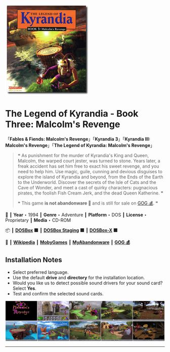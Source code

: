 ![](Thumbnail.png "application-thumbnail")

# The Legend of Kyrandia - Book Three: Malcolm's Revenge

「**Fables & Fiends: Malcolm's Revenge**」「**Kyrandia 3**」「**Kyrandia III: Malcolm's Revenge**」「**The Legend of Kyrandia: Malcolm's Revenge**」

> ❝ As punishment for the murder of Kyrandia's King and Queen, Malcolm, the warped court jester, was turned to stone. Years later, a freak accident has set him free to exact his sweet revenge, and you need to help him. Use magic, guile, cunning and devious disguises to explore the island of Kyrandia and beyond, from the Ends of the Earth to the Underworld. Discover the secrets of the Isle of Cats and the Cave of Wonder, and meet a cast of quirky characters: pugnacious pirates, the foolish Fish Cream Jerk, and the dead Queen Katherine. ❞
>
> ❝ This game **is not abandonware 🚫** and is still for sale on [GOG 💰](https://gog.com/en/game/legend_of_kyrandia_malcolms_revenge). ❞
>

📌 ┃ **Year** ‣ 1994 ┃ **Genre** ‣ Adventure ┃ **Platform** ‣ DOS ┃ **License** ‣ Proprietary ┃ **Media** ‣ CD-ROM 

📦 ┃ **[DOSBox](https://www.dosbox.com/) 🟩** ┃ **[DOSBox Staging](https://dosbox-staging.github.io/) 🟩** ┃ **[DOSBox-X](https://dosbox-x.com/) 🟩** 

📎 ┃ **[Wikipedia](https://en.wikipedia.org/wiki/The_Legend_of_Kyrandia:_Malcolm%27s_Revenge)** ┃ **[MobyGames](https://www.mobygames.com/game/872/the-legend-of-kyrandia-book-3-malcolms-revenge/)** ┃ **[MyAbandonware](https://www.myabandonware.com/game/the-legend-of-kyrandia-book-3-malcolm-s-revenge-2x5)** ┃ **[GOG 💰](https://gog.com/en/game/legend_of_kyrandia_malcolms_revenge)** 

## Installation Notes
- Select preferred language.
- Use the default **drive** and **directory** for the installation location.
- Would you like us to detect possible sound drivers for your sound card? Select **Yes**.
- Test and confirm the selected sound cards.

![](Montage.png "The Legend of Kyrandia - Book Three: Malcolm's Revenge")

---

